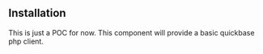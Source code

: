 Installation
------------

This is just a POC for now. This component will provide a basic quickbase php client.

